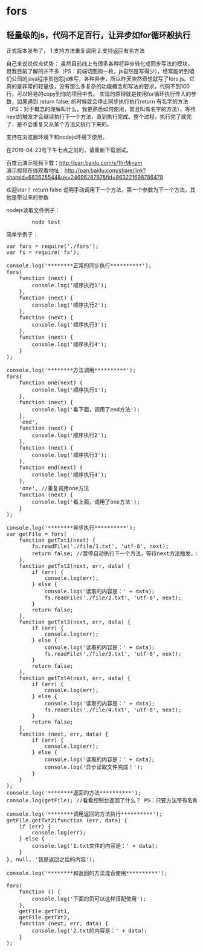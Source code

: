 # fors
<h2>轻量级的js，代码不足百行，让异步如for循环般执行</h2>

正式版本发布了，
1.支持方法重复调用
2.支持返回有名方法

自己来说说优点优势：
虽然目前线上有很多各种将异步转化成同步写法的模块，但我目前了解的并不多（PS：前端切图狗一枚，js自然是写得少），经常能听到咱们公司的java程序员抱怨js难写，各种异步，所以昨天突然奇想就写了fors.js。它真的是非常的轻量级，没有那么多复杂的功能概念和写法的要求，代码不到100行，可以轻易的copy到你的项目中去。
实现的原理就是使用for循环执行传入的参数，如果遇到 return false; 的时候就会停止同步执行执行return 有名字的方法（PS：对于概念的理解叫什么，我更熟悉如何使用，暂且叫有名字的方法），等待next的触发才会继续执行下一个方法，直到执行完成。整个过程，执行完了就完了，是不会重复又从某个方法又执行下来的。

支持在浏览器环境下和nodejs环境下使用。

在2016-04-23号下午七点之前的，请重新下载测试。

百度云演示视频下载：http://pan.baidu.com/s/1hrMjnzm <br>
演示视频在线观看地址：http://pan.baidu.com/share/link?shareid=683625544&uk=2469628767&fid=863221698786478

欢迎star！
return false 说明手动调用下一个方法，第一个参数为下一个方法，其他是带过来的参数

nodejs读取文件例子：
<pre>
        node test
</pre>

简单举例子：
<pre>
var fors = require('./fors');
var fs = require('fs');

console.log('********正常的同步执行**********');
fors(
    function (next) {
        console.log('顺序执行1');
    },
    function (next) {
        console.log('顺序执行2');
    },
    function (next) {
        console.log('顺序执行3');
    },
    function (next) {
        console.log('顺序执行4');
    }
);

console.log('********方法调用**********');
fors(
    function one(next) {
        console.log('顺序执行1');
    },
    function (next) {
        console.log('看下面，调用了end方法');
    },
    'end',
    function (next) {
        console.log('顺序执行2');
    },
    function (next) {
        console.log('顺序执行3');
    },
    function end(next) {
        console.log('顺序执行4');
    },
    'one', //重复调用one方法
    function (next) {
        console.log('看上面，调用了one方法');
    }
);

console.log('********异步执行**********');
var getFile = fors(
    function getTxt1(next) {
        fs.readFile('./file/1.txt', 'utf-8', next);
        return false; //暂停自动执行下一个方法，等待next方法触发，继续执行下一个方法
    },
    function getTxt2(next, err, data) {
        if (err) {
            console.log(err);
        } else {
            console.log('读取的内容是：' + data);
            fs.readFile('./file/2.txt', 'utf-8', next);
        }
        return false;
    },
    function getTxt3(next, err, data) {
        if (err) {
            console.log(err);
        } else {
            console.log('读取的内容是：' + data);
            fs.readFile('./file/3.txt', 'utf-8', next);
        }
        return false;
    },
    function getTxt4(next, err, data) {
        if (err) {
            console.log(err);
        } else {
            console.log('读取的内容是：' + data);
            fs.readFile('./file/4.txt', 'utf-8', next);
        }
        return false;
    },
    function (next, err, data) {
        if (err) {
            console.log(err);
        } else {
            console.log('读取的内容是：' + data);
            console.log('异步读取文件完成！');
        }
    }
);
console.log('********返回的方法**********');
console.log(getFile); //看看控制台返回了什么？ PS：只要方法带有名称的，都会在同步执行结束后返回

console.log('********调用返回的方法执行**********');
getFile.getTxt2(function (err, data) {
    if (err) {
        console.log(err);
    } else {
        console.log('1.txt文件的内容是：' + data);
    }
}, null, '我是返回之后的内容');

console.log('********和返回的方法混合使用**********');

fors(
    function () {
        console.log('下面的页可以这样搭配使用');
    },
    getFile.getTxt1,
    getFile.getTxt2,
    function (next, err, data) {
        console.log('2.txt的内容是：' + data);
    }
);
</pre>
